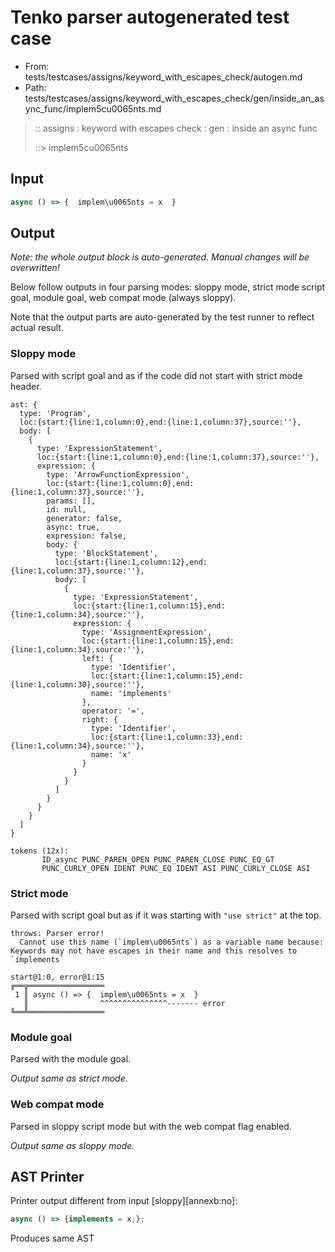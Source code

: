 # Tenko parser autogenerated test case

- From: tests/testcases/assigns/keyword_with_escapes_check/autogen.md
- Path: tests/testcases/assigns/keyword_with_escapes_check/gen/inside_an_async_func/implem5cu0065nts.md

> :: assigns : keyword with escapes check : gen : inside an async func
>
> ::> implem5cu0065nts

## Input


`````js
async () => {  implem\u0065nts = x  }
`````

## Output

_Note: the whole output block is auto-generated. Manual changes will be overwritten!_

Below follow outputs in four parsing modes: sloppy mode, strict mode script goal, module goal, web compat mode (always sloppy).

Note that the output parts are auto-generated by the test runner to reflect actual result.

### Sloppy mode

Parsed with script goal and as if the code did not start with strict mode header.

`````
ast: {
  type: 'Program',
  loc:{start:{line:1,column:0},end:{line:1,column:37},source:''},
  body: [
    {
      type: 'ExpressionStatement',
      loc:{start:{line:1,column:0},end:{line:1,column:37},source:''},
      expression: {
        type: 'ArrowFunctionExpression',
        loc:{start:{line:1,column:0},end:{line:1,column:37},source:''},
        params: [],
        id: null,
        generator: false,
        async: true,
        expression: false,
        body: {
          type: 'BlockStatement',
          loc:{start:{line:1,column:12},end:{line:1,column:37},source:''},
          body: [
            {
              type: 'ExpressionStatement',
              loc:{start:{line:1,column:15},end:{line:1,column:34},source:''},
              expression: {
                type: 'AssignmentExpression',
                loc:{start:{line:1,column:15},end:{line:1,column:34},source:''},
                left: {
                  type: 'Identifier',
                  loc:{start:{line:1,column:15},end:{line:1,column:30},source:''},
                  name: 'implements'
                },
                operator: '=',
                right: {
                  type: 'Identifier',
                  loc:{start:{line:1,column:33},end:{line:1,column:34},source:''},
                  name: 'x'
                }
              }
            }
          ]
        }
      }
    }
  ]
}

tokens (12x):
       ID_async PUNC_PAREN_OPEN PUNC_PAREN_CLOSE PUNC_EQ_GT
       PUNC_CURLY_OPEN IDENT PUNC_EQ IDENT ASI PUNC_CURLY_CLOSE ASI
`````

### Strict mode

Parsed with script goal but as if it was starting with `"use strict"` at the top.

`````
throws: Parser error!
  Cannot use this name (`implem\u0065nts`) as a variable name because: Keywords may not have escapes in their name and this resolves to `implements`

start@1:0, error@1:15
╔══╦═════════════════
 1 ║ async () => {  implem\u0065nts = x  }
   ║                ^^^^^^^^^^^^^^^------- error
╚══╩═════════════════

`````


### Module goal

Parsed with the module goal.

_Output same as strict mode._

### Web compat mode

Parsed in sloppy script mode but with the web compat flag enabled.

_Output same as sloppy mode._

## AST Printer

Printer output different from input [sloppy][annexb:no]:

````js
async () => {implements = x;};
````

Produces same AST
